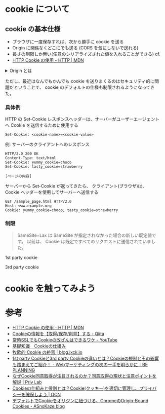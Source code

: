 # cookie について
## cookie の基本仕様
- ブラウザに一度保存すれば、次から勝手に cookie を送る
- Origin に関係なくどこにでも送る (CORS を気にしないで送れる)
- 長さの制限しか無い(任意のシリアライズされた値を入れることができる)
cf.
- [HTTP Cookie の使用 \- HTTP \| MDN](https://developer.mozilla.org/ja/docs/Web/HTTP/Cookies)

<details>
<summary>Origin とは</summary>

ウェブコンテンツにアクセスするために使われる、プロトコル ex. http + ドメイン ex. localhost + ポート番号 8080 の3つを組み合わせたもの ex. http://localhost:8080 をオリジンと言う
cf. https://developer.mozilla.org/ja/docs/Glossary/Origin

</details>

ただし、最近はなんでもかんでも cookie を送りまくるのはセキュリティ的に問題だということで、 cookie のデフォルトの仕様も制限されるようになってきた。

### 具体例
HTTP の Set-Cookie レスポンスヘッダーは、サーバーがユーザーエージェントへ Cookie を送信するために使用する
``` http
Set-Cookie: <cookie-name>=<cookie-value>
```

例: サーバーのクライアントへのレスポンス

``` http
HTTP/2.0 200 OK
Content-Type: text/html
Set-Cookie: yummy_cookie=choco
Set-Cookie: tasty_cookie=strawberry

[ページの内容]
```

サーバーから Set-Cookie が返ってきたら、 クライアント(ブラウザ)は、 Cookie ヘッダーを使用してサーバーへ送信する

``` http
GET /sample_page.html HTTP/2.0
Host: www.example.org
Cookie: yummy_cookie=choco; tasty_cookie=strawberry
```

### 制限
> SameSite=Lax は SameSite が指定されなかった場合の新しい既定値です。 以前は、 Cookie は既定ですべてのリクエストに送信されていました。

1st party cookie

3rd party cookie

# cookie を触ってみよう


# 参考
- [HTTP Cookie の使用 \- HTTP \| MDN](https://developer.mozilla.org/ja/docs/Web/HTTP/Cookies)
- [Cookieの情報を【取得/保存/削除】する \- Qiita](https://qiita.com/mocha_xx/items/e0897e9f251da042af59)
- [常時SSLでもCookieの改ざんはできるワケ \- YouTube](https://www.youtube.com/watch?v=GP1eEit1quY)
- [基礎知識　Cookieの仕組み](https://www.soumu.go.jp/main_sosiki/joho_tsusin/security_previous/kiso/k01_cookie.htm)
- [牧歌的 Cookie の終焉 \| blog\.jxck\.io](https://blog.jxck.io/entries/2020-02-25/end-of-idyllic-cookie.html)
- [1st party Cookieと3rd party Cookieの違いとは？Cookieの規制とその影響も踏まえてご紹介！ \- Webマーケティングの次の一手を明らかに｜BE PLANNING](https://www.sowelleber.jp/beplanning/content/1st-party-cookie%E3%81%A83rd-party-cookie%E3%81%AE%E9%81%95%E3%81%84%E3%81%A8%E3%81%AF%EF%BC%9Fcookie%E3%81%AE%E8%A6%8F%E5%88%B6%E3%81%A8%E3%81%9D%E3%81%AE%E5%BD%B1%E9%9F%BF%E3%82%82%E8%B8%8F%E3%81%BE/)
- [なぜCookie同意取得が注目されるのか？同意取得の現状と注意ポイントを解説 \| Priv Lab](https://privtech.co.jp/blog/law/cookie_attention_reason.html)
- [Cookieの仕組みと役割とは？Cookie\(クッキー\)を適切に管理し、プライバシーを確保しよう \| OCN](https://service.ocn.ne.jp/ocn-security/case/column/20200116.html)
- [デフォルトでCookieをオリジンに紐づける、ChromeのOrigin\-Bound Cookies \- ASnoKaze blog](https://asnokaze.hatenablog.com/entry/2022/06/26/030130)

